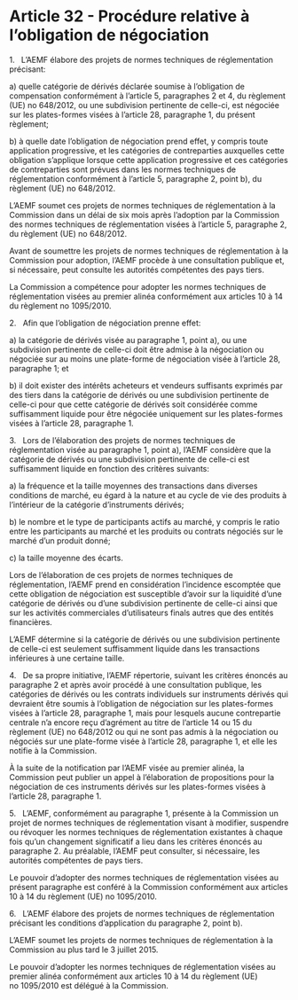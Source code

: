 # Article 32 - Procédure relative à l’obligation de négociation


1.   L’AEMF élabore des projets de normes techniques de réglementation précisant:

a) quelle catégorie de dérivés déclarée soumise à l’obligation de compensation conformément à l’article 5, paragraphes 2 et 4, du règlement (UE) no 648/2012, ou une subdivision pertinente de celle-ci, est négociée sur les plates-formes visées à l’article 28, paragraphe 1, du présent règlement;

b) à quelle date l’obligation de négociation prend effet, y compris toute application progressive, et les catégories de contreparties auxquelles cette obligation s’applique lorsque cette application progressive et ces catégories de contreparties sont prévues dans les normes techniques de réglementation conformément à l’article 5, paragraphe 2, point b), du règlement (UE) no 648/2012.

L’AEMF soumet ces projets de normes techniques de réglementation à la Commission dans un délai de six mois après l’adoption par la Commission des normes techniques de réglementation visées à l’article 5, paragraphe 2, du règlement (UE) no 648/2012.

Avant de soumettre les projets de normes techniques de réglementation à la Commission pour adoption, l’AEMF procède à une consultation publique et, si nécessaire, peut consulte les autorités compétentes des pays tiers.

La Commission a compétence pour adopter les normes techniques de réglementation visées au premier alinéa conformément aux articles 10 à 14 du règlement no 1095/2010.

2.   Afin que l’obligation de négociation prenne effet:

a) la catégorie de dérivés visée au paragraphe 1, point a), ou une subdivision pertinente de celle-ci doit être admise à la négociation ou négociée sur au moins une plate-forme de négociation visée à l’article 28, paragraphe 1; et

b) il doit exister des intérêts acheteurs et vendeurs suffisants exprimés par des tiers dans la catégorie de dérivés ou une subdivision pertinente de celle-ci pour que cette catégorie de dérivés soit considérée comme suffisamment liquide pour être négociée uniquement sur les plates-formes visées à l’article 28, paragraphe 1.

3.   Lors de l’élaboration des projets de normes techniques de réglementation visée au paragraphe 1, point a), l’AEMF considère que la catégorie de dérivés ou une subdivision pertinente de celle-ci est suffisamment liquide en fonction des critères suivants:

a) la fréquence et la taille moyennes des transactions dans diverses conditions de marché, eu égard à la nature et au cycle de vie des produits à l’intérieur de la catégorie d’instruments dérivés;

b) le nombre et le type de participants actifs au marché, y compris le ratio entre les participants au marché et les produits ou contrats négociés sur le marché d’un produit donné;

c) la taille moyenne des écarts.

Lors de l’élaboration de ces projets de normes techniques de réglementation, l’AEMF prend en considération l’incidence escomptée que cette obligation de négociation est susceptible d’avoir sur la liquidité d’une catégorie de dérivés ou d’une subdivision pertinente de celle-ci ainsi que sur les activités commerciales d’utilisateurs finals autres que des entités financières.

L’AEMF détermine si la catégorie de dérivés ou une subdivision pertinente de celle-ci est seulement suffisamment liquide dans les transactions inférieures à une certaine taille.

4.   De sa propre initiative, l’AEMF répertorie, suivant les critères énoncés au paragraphe 2 et après avoir procédé à une consultation publique, les catégories de dérivés ou les contrats individuels sur instruments dérivés qui devraient être soumis à l’obligation de négociation sur les plates-formes visées à l’article 28, paragraphe 1, mais pour lesquels aucune contrepartie centrale n’a encore reçu d’agrément au titre de l’article 14 ou 15 du règlement (UE) no 648/2012 ou qui ne sont pas admis à la négociation ou négociés sur une plate-forme visée à l’article 28, paragraphe 1, et elle les notifie à la Commission.

À la suite de la notification par l’AEMF visée au premier alinéa, la Commission peut publier un appel à l’élaboration de propositions pour la négociation de ces instruments dérivés sur les plates-formes visées à l’article 28, paragraphe 1.

5.   L’AEMF, conformément au paragraphe 1, présente à la Commission un projet de normes techniques de réglementation visant à modifier, suspendre ou révoquer les normes techniques de réglementation existantes à chaque fois qu’un changement significatif a lieu dans les critères énoncés au paragraphe 2. Au préalable, l’AEMF peut consulter, si nécessaire, les autorités compétentes de pays tiers.

Le pouvoir d’adopter des normes techniques de réglementation visées au présent paragraphe est conféré à la Commission conformément aux articles 10 à 14 du règlement (UE) no 1095/2010.

6.   L’AEMF élabore des projets de normes techniques de réglementation précisant les conditions d’application du paragraphe 2, point b).

L’AEMF soumet les projets de normes techniques de réglementation à la Commission au plus tard le 3 juillet 2015.

Le pouvoir d’adopter les normes techniques de réglementation visées au premier alinéa conformément aux articles 10 à 14 du règlement (UE) no 1095/2010 est délégué à la Commission.
